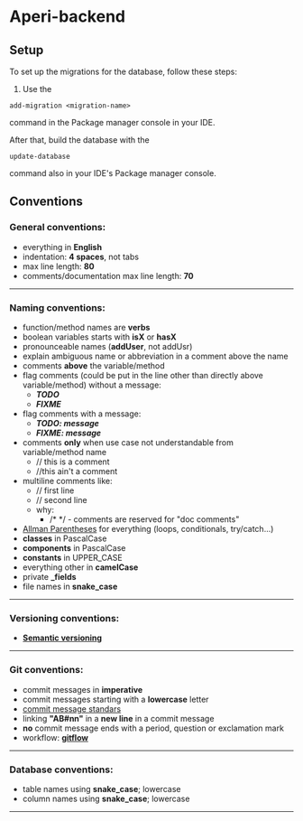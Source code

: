 # Aperi-backend

## Setup
To set up the migrations for the database, follow these steps:

1. Use the 
```
add-migration <migration-name>
```
command in the Package manager console in your IDE.

After that, build the database with the
```
update-database 
```
command also in your IDE's Package manager console.

## Conventions

### General conventions:
- everything in **English**
- indentation: **4 spaces**, not tabs
- max line length: **80**
- comments/documentation max line length: **70**
---
### Naming conventions:
- function/method names are **verbs**
- boolean variables starts with **isX** or **hasX**
- pronounceable names (**addUser**, not addUsr)
- explain ambiguous name or abbreviation in a comment above the name
- comments **above** the variable/method
- flag comments (could be put in the line other than directly above variable/method) without a message:
	- ***TODO***
	- ***FIXME***
- flag comments with a message:
	- ***TODO: message***
	- ***FIXME: message***
- comments **only** when use case not understandable from variable/method name
	- // this is a comment
	- //this ain't a comment
- multiline comments like:
	- // first line
	- // second line
	- why:
		- /* */ - comments are reserved for "doc comments"
- [Allman Parentheses](https://en.wikipedia.org/wiki/Indentation_style#Allman_style) for everything (loops, conditionals, try/catch...)
- **classes** in PascalCase
- **components** in PascalCase
- **constants** in UPPER_CASE
- everything other in **camelCase**
- private **_fields**
- file names in **snake_case**
---

### Versioning conventions:

- [**Semantic versioning**](https://semver.org/#semantic-versioning-200)
---

### Git conventions:
- commit messages in **imperative**
- commit messages starting with a **lowercase** letter
- [commit message standars](https://gist.github.com/tonibardina/9290fbc7d605b4f86919426e614fe692)
- linking **"AB#nn"** in a **new line** in a commit message
- **no** commit message ends with a period, question or exclamation mark
- workflow: [**gitflow**](https://www.atlassian.com/git/tutorials/comparing-workflows/gitflow-workflow)
---

### Database conventions:
- table names using **snake_case**; lowercase
- column names using **snake_case**; lowercase

---